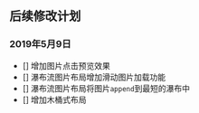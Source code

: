 ## 后续修改计划

### 2019年5月9日
- [] 增加图片点击预览效果 
- [] 瀑布流图片布局增加滑动图片加载功能 
- [] 瀑布流图片布局将图片`append`到最短的瀑布中 
- [] 增加木桶式布局